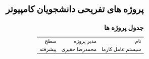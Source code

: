 <div dir="rtl">
<h1>
پروژه های تفریحی دانشجویان کامپیوتر
</h1>
<h2>
جدول پروژه ها
</h2>
<table style="width:100%;">
<tr>
<td>
نام
</td>
<td>
مدیر پروژه
</td>
<td>
سطح
</td>
</tr>
<tr>
<td>
سیستم عامل کارما
</td>
<td>
محمدرضا حقیری
</td>
<td>
پیشرفته
</td>
</tr>
</table>
</div>
